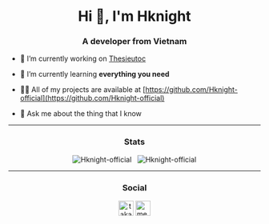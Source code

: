 <h1 align="center">Hi 👋, I'm Hknight</h1>
<h3 align="center">A developer from Vietnam</h3>


- 🔭 I’m currently working on [Thesieutoc](https://thesieutoc.net)

- 🌱 I’m currently learning **everything you need**

- 👨‍💻 All of my projects are available at [https://github.com/Hknight-official](https://github.com/Hknight-official)

- 💬 Ask me about the thing that I know


<hr/>
<h3 align="center"> Stats </h3>
<p align="center">
  <img src="https://github-readme-stats.vercel.app/api/top-langs/?username=Hknight-official&layout=compact&hide_border=true&theme=vue&hide=html" alt="Hknight-official" />
  &nbsp;
  <img src="https://github-readme-stats.vercel.app/api?username=Hknight-official&show_icons=true&hide_border=true&theme=vue" alt="Hknight-official" />
</p>
<hr/>
<h3 align="center"> Social </h3>
<p align="center">
<a href="https://stackoverflow.com/users/11879674" target="blank"><img align="center" src="https://cdn.jsdelivr.net/npm/simple-icons@3.0.1/icons/stackoverflow.svg" alt="takahatashun" height="30" width="30" /></a>
<a href="https://www.facebook.com/tha.le.1426" target="blank"><img align="center" src="https://cdn.jsdelivr.net/npm/simple-icons@3.0.1/icons/facebook.svg" alt="me.takahatashun" height="30" width="30" /></a>
</p>
